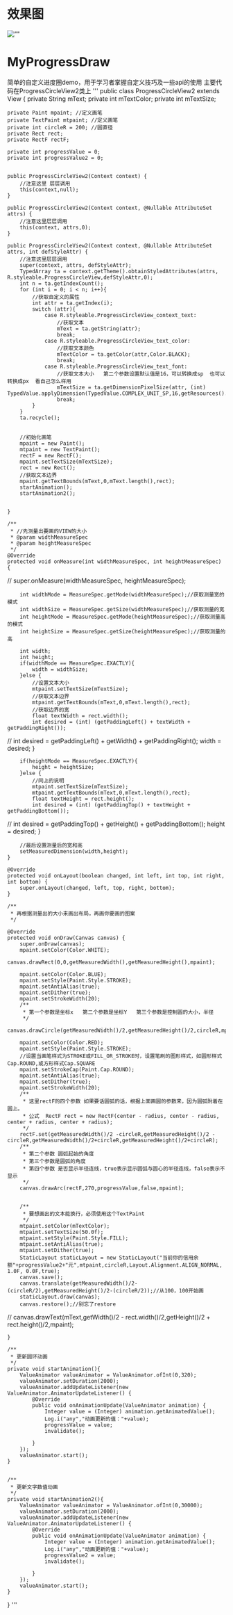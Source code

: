 # 效果图
![""](https://github.com/anypwx/MyProgressDraw/blob/master/%E8%87%AA%E5%AE%9A%E4%B9%89%E5%9C%86%E5%BD%A2%E8%BF%9B%E5%BA%A6.gif)


# MyProgressDraw
简单的自定义进度圈demo，用于学习者掌握自定义技巧及一些api的使用
主要代码在ProgressCircleView2类上
'''
public class ProgressCircleView2 extends View {
    private String mText;
    private int mTextColor;
    private int mTextSize;

    private Paint mpaint; //定义画笔
    private TextPaint mtpaint; //定义画笔
    private int circleR = 200; //圆直径
    private Rect rect;
    private RectF rectF;

    private int progressValue = 0;
    private int progressValue2 = 0;


    public ProgressCircleView2(Context context) {
        //注意这里 层层调用
        this(context,null);
    }

    public ProgressCircleView2(Context context, @Nullable AttributeSet attrs) {
        //注意这里层层调用
        this(context, attrs,0);
    }

    public ProgressCircleView2(Context context, @Nullable AttributeSet attrs, int defStyleAttr) {
        //注意这里层层调用
        super(context, attrs, defStyleAttr);
        TypedArray ta = context.getTheme().obtainStyledAttributes(attrs, R.styleable.ProgressCircleView,defStyleAttr,0);
        int n = ta.getIndexCount();
        for (int i = 0; i < n; i++){
            //获取自定义的属性
            int attr = ta.getIndex(i);
            switch (attr){
                case R.styleable.ProgressCircleView_context_text:
                    //获取文本
                    mText = ta.getString(attr);
                    break;
                case R.styleable.ProgressCircleView_text_color:
                    //获取文本颜色
                    mTextColor = ta.getColor(attr,Color.BLACK);
                    break;
                case R.styleable.ProgressCircleView_text_font:
                    //获取文本大小   第二个参数设置默认值是16，可以转换成sp  也可以转换成px  看自己怎么样用
                    mTextSize = ta.getDimensionPixelSize(attr, (int) TypedValue.applyDimension(TypedValue.COMPLEX_UNIT_SP,16,getResources().getDisplayMetrics()));
                    break;
            }
        }
        ta.recycle();


        //初始化画笔
        mpaint = new Paint();
        mtpaint = new TextPaint();
        rectF = new RectF();
        mpaint.setTextSize(mTextSize);
        rect = new Rect();
        //获取文本边界
        mpaint.getTextBounds(mText,0,mText.length(),rect);
        startAnimation();
        startAnimation2();


    }

    /**
     * //先测量出要画的VIEW的大小
     * @param widthMeasureSpec
     * @param heightMeasureSpec
     */
    @Override
    protected void onMeasure(int widthMeasureSpec, int heightMeasureSpec) {
//        super.onMeasure(widthMeasureSpec, heightMeasureSpec);

        int widthMode = MeasureSpec.getMode(widthMeasureSpec);//获取测量宽的模式
        int widthSize = MeasureSpec.getSize(widthMeasureSpec);//获取测量的宽
        int heightMode = MeasureSpec.getMode(heightMeasureSpec);//获取测量高的模式
        int heightSize = MeasureSpec.getSize(heightMeasureSpec);//获取测量的高

        int width;
        int height;
        if(widthMode == MeasureSpec.EXACTLY){
            width = widthSize;
        }else {
            //设置文本大小
            mtpaint.setTextSize(mTextSize);
            //获取文本边界
            mtpaint.getTextBounds(mText,0,mText.length(),rect);
            //获取边界的宽
            float textWidth = rect.width();
            int desired = (int) (getPaddingLeft() + textWidth + getPaddingRight());
//            int desired = getPaddingLeft() + getWidth() + getPaddingRight();
            width = desired;
        }

        if(heightMode == MeasureSpec.EXACTLY){
            height = heightSize;
        }else {
            //同上的说明
            mtpaint.setTextSize(mTextSize);
            mtpaint.getTextBounds(mText,0,mText.length(),rect);
            float textHeight = rect.height();
            int desired = (int) (getPaddingTop() + textHeight + getPaddingBottom());
//            int desired = getPaddingTop() + getHeight() + getPaddingBottom();
            height = desired;
        }


        //最后设置测量后的宽和高
        setMeasuredDimension(width,height);
    }

    @Override
    protected void onLayout(boolean changed, int left, int top, int right, int bottom) {
        super.onLayout(changed, left, top, right, bottom);
    }

    /**
     * 再根据测量出的大小来画出布局，再画你要画的图案
     */

    @Override
    protected void onDraw(Canvas canvas) {
        super.onDraw(canvas);
        mpaint.setColor(Color.WHITE);
        canvas.drawRect(0,0,getMeasuredWidth(),getMeasuredHeight(),mpaint);

        mpaint.setColor(Color.BLUE);
        mpaint.setStyle(Paint.Style.STROKE);
        mpaint.setAntiAlias(true);
        mpaint.setDither(true);
        mpaint.setStrokeWidth(20);
        /**
         * 第一个参数是坐标x   第二个参数是坐标Y   第三个参数是控制圆的大小，半径
         */
        canvas.drawCircle(getMeasuredWidth()/2,getMeasuredHeight()/2,circleR,mpaint);

        mpaint.setColor(Color.RED);
        mpaint.setStyle(Paint.Style.STROKE);
        //设置当画笔样式为STROKE或FILL_OR_STROKE时，设置笔刷的图形样式，如圆形样式 Cap.ROUND,或方形样式Cap.SQUARE
        mpaint.setStrokeCap(Paint.Cap.ROUND);
        mpaint.setAntiAlias(true);
        mpaint.setDither(true);
        mpaint.setStrokeWidth(20);
        /**
         * 这里rectF的四个参数 如果要话圆弧的话，根据上面画圆的参数来，因为圆弧附着在圆上。
         * 公式  RectF rect = new RectF(center - radius, center - radius, center + radius, center + radius);
         */
        rectF.set(getMeasuredWidth()/2 -circleR,getMeasuredHeight()/2 -circleR,getMeasuredWidth()/2+circleR,getMeasuredHeight()/2+circleR);
        /**
         * 第二个参数 圆弧起始的角度
         * 第三个参数是圆弧的角度
         * 第四个参数 是否显示半径连线，true表示显示圆弧与圆心的半径连线，false表示不显示
         */
        canvas.drawArc(rectF,270,progressValue,false,mpaint);


        /**
         * 要想画出的文本能换行，必须使用这个TextPaint
         */
        mtpaint.setColor(mTextColor);
        mtpaint.setTextSize(50.0f);
        mtpaint.setStyle(Paint.Style.FILL);
        mtpaint.setAntiAlias(true);
        mtpaint.setDither(true);
        StaticLayout staticLayout = new StaticLayout("当前你的信用余额"+progressValue2+"元",mtpaint,circleR,Layout.Alignment.ALIGN_NORMAL, 1.0F, 0.0F,true);
        canvas.save();
        canvas.translate(getMeasuredWidth()/2-(circleR/2),getMeasuredHeight()/2-(circleR/2));//从100，100开始画
        staticLayout.draw(canvas);
        canvas.restore();//别忘了restore
//        canvas.drawText(mText,getWidth()/2 - rect.width()/2,getHeight()/2 + rect.height()/2,mpaint);



    }

    /**
     * 更新圆环动画
     */
    private void startAnimation(){
        ValueAnimator valueAnimator = ValueAnimator.ofInt(0,320);
        valueAnimator.setDuration(2000);
        valueAnimator.addUpdateListener(new ValueAnimator.AnimatorUpdateListener() {
            @Override
            public void onAnimationUpdate(ValueAnimator animation) {
                Integer value = (Integer) animation.getAnimatedValue();
                Log.i("any","动画更新的值："+value);
                progressValue = value;
                invalidate();

            }
        });
        valueAnimator.start();
    }


    /**
     * 更新文字数值动画
     */
    private void startAnimation2(){
        ValueAnimator valueAnimator = ValueAnimator.ofInt(0,30000);
        valueAnimator.setDuration(2000);
        valueAnimator.addUpdateListener(new ValueAnimator.AnimatorUpdateListener() {
            @Override
            public void onAnimationUpdate(ValueAnimator animation) {
                Integer value = (Integer) animation.getAnimatedValue();
                Log.i("any","动画更新的值："+value);
                progressValue2 = value;
                invalidate();

            }
        });
        valueAnimator.start();
    }
}
'''
